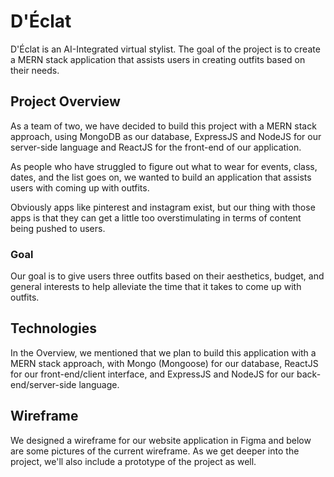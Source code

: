 # D'Éclat

D'Éclat is an AI-Integrated virtual stylist. The goal of the project is to 
create a MERN stack application that assists users in creating outfits based on 
their needs. 

## Project Overview
As a team of two, we have decided to build this project with a MERN stack 
approach, using MongoDB as our database, ExpressJS and NodeJS for our server-side
language and ReactJS for the front-end of our application.

As people who have struggled to figure out what to wear for events, class, dates,
and the list goes on, we wanted to build an application that assists users with 
coming up with outfits. 

Obviously apps like pinterest and instagram exist, but our thing with those apps
is that they can get a little too overstimulating in terms of content being 
pushed to users.

### Goal
Our goal is to give users three outfits based on their aesthetics, budget, and 
general interests to help alleviate the time that it takes to come up with 
outfits.

## Technologies
In the Overview, we mentioned that we plan to build this application with a 
MERN stack approach, with Mongo (Mongoose) for our database, ReactJS for our 
front-end/client interface, and ExpressJS and NodeJS for our back-end/server-side 
language. 

## Wireframe
We designed a wireframe for our website application in Figma and below are some
pictures of the current wireframe. As we get deeper into the project, we'll also
include a prototype of the project as well.


